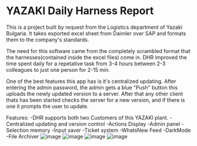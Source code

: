 # YAZAKI Daily Harness Report
This is a project built by request from the Logistics department of Yazaki Bulgaria. It takes exported excel sheet from Daimler over SAP and formats them to the company's standards.

The need for this software came from the completely scrambled format that the harnesses(contained inside the excel files) come in. DHR improved the time spent daily for a repetative task from 3-4 hours between 2-3 colleagues to just one person for 2-15 min.

One of the best features this app has is it's centralized updating. After entering the admin password, the admin gets a blue "Push" button this uploads the newly updated version to a server. After that any other client thats has been started checks the server for a new version, and if there is one it prompts the user to update.

Features: 
-DHR supports both two Customers of this YAZAKI plant. 
-Centralized updating and version control 
-Actions Display 
-Admin panel 
-Selection memory 
-Input saver 
-Ticket system 
-WhatsNew Feed 
-DarkMode 
-File Archiver
![image](https://user-images.githubusercontent.com/72268734/155466412-dbb0f82d-3e1f-47c0-80d3-fe518a407719.png)
![image](https://user-images.githubusercontent.com/72268734/155466438-d0c00193-7c53-44ff-9d6f-569d2972cf3a.png)
![image](https://user-images.githubusercontent.com/72268734/155466458-6a1145ea-90c3-4b75-89f8-bdfae6c1cd1f.png)
![image](https://user-images.githubusercontent.com/72268734/155466519-8c07939a-8914-4c5b-a5b5-d03f7481c975.png)
